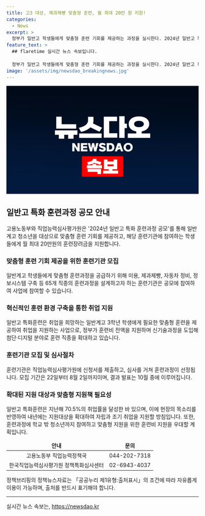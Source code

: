 ```yaml
---
title: 고3 대상, 제과제빵 맞춤형 훈련, 월 최대 20만 원 지원!
categories:
  - News
excerpt: >
  정부가 일반고 학생들에게 맞춤형 훈련 기회를 제공하는 과정을 실시한다. 2024년 일반고 특화 훈련과정을 위한 훈련기관을 선정하며, 월 최대 20만원의 훈련장려금도 지원한다. 훈련기관은 미용, 제과제빵, 자동차 정비, 정보시스템 등 65개 직종의 훈련과정을 설계할 수 있다. 이와 함께, 특히 내년에는 클라우드와 사물인터넷 등 신기술 분야로의 훈련 직종을 확대할 예정이며, 참여를 희망하는 훈련기관은 직업능력심사평가원에 신청해야 한다. 함께, 일반고 특화훈련은 2015년부터 9년 동안 약 6만 명의 학생들에게 훈련을 지원하며, 취업률도 70.5%를 달성하였다. (출처: 정책브리핑)
feature_text: >
  ## flaretime 실시간 뉴스 속보입니다.

  정부가 일반고 학생들에게 맞춤형 훈련 기회를 제공하는 과정을 실시한다. 2024년 일반고 특화 훈련과정을 위한 훈련기관을 선정하며, 월 최대 20만원의 훈련장려금도 지원한다. 훈련기관은 미용, 제과제빵, 자동차 정비, 정보시스템 등 65개 직종의 훈련과정을 설계할 수 있다. 이와 함께, 특히 내년에는 클라우드와 사물인터넷 등 신기술 분야로의 훈련 직종을 확대할 예정이며, 참여를 희망하는 훈련기관은 직업능력심사평가원에 신청해야 한다. 함께, 일반고 특화훈련은 2015년부터 9년 동안 약 6만 명의 학생들에게 훈련을 지원하며, 취업률도 70.5%를 달성하였다. (출처: 정책브리핑)
image: '/assets/img/newsdao_breakingnews.jpg'
---
```


<p><img src="/assets/img/newsdao_breakingnews.jpg" alt="flaretime 속보" /></p>

<h2 data-ke-size="size26">일반고 특화 훈련과정 공모 안내</h2>

<p data-ke-size="size16">고용노동부와 직업능력심사평가원은 '2024년 일반고 특화 훈련과정 공모'를 통해 일반계고 청소년을 대상으로 맞춤형 훈련 기회를 제공하고, 해당 훈련기관에 참여하는 학생들에게 월 최대 20만원의 훈련장려금을 지원합니다.</p>

<h3 data-ke-size="size24">맞춤형 훈련 기회 제공을 위한 훈련기관 모집</h3>

<p data-ke-size="size16">일반계고 학생들에게 맞춤형 훈련과정을 공급하기 위해 미용, 제과제빵, 자동차 정비, 정보시스템 구축 등 65개 직종의 훈련과정을 설계하고자 하는 훈련기관은 공모에 참여하여 사업에 참여할 수 있습니다.</p>

<h3 data-ke-size="size24">혁신적인 훈련 환경 구축을 통한 취업 지원</h3>

<p data-ke-size="size16">일반고 특화훈련은 취업을 희망하는 일반계고 3학년 학생에게 필요한 맞춤형 훈련을 제공하여 취업을 지원하는 사업으로, 정부가 훈련비 전액을 지원하며 신기술과정을 도입해 첨단·디지털 분야로 훈련 직종을 확대하고 있습니다.</p>

<h3 data-ke-size="size24">훈련기관 모집 및 심사절차</h3>

<p data-ke-size="size16">훈련기관은 직업능력심사평가원에 신청서를 제출하고, 심사를 거쳐 훈련과정이 선정됩니다. 모집 기간은 22일부터 8월 2일까지이며, 결과 발표는 10월 중에 이루어집니다.</p>

<h3 data-ke-size="size24">확대된 지원 대상과 맞춤형 지원책 필요성</h3>

<p data-ke-size="size16">일반고 특화훈련은 지난해 70.5%의 취업률을 달성한 바 있으며, 이에 현장의 목소리를 반영하여 내년에는 지원대상을 확대하여 자립과 조기 취업을 지원할 방침입니다. 또한, 훈련과정에 학교 밖 청소년까지 참여하고 맞춤형 지원을 위한 훈련비 지원을 우대할 계획입니다.</p>

<table style="width: 100%;" data-ke-size="size16">
<thead>
    <tr>
        <td style="text-align: center;"><b>안내</b></td>
        <td style="text-align: center;"><b>문의</b></td>
    </tr>
</thead>
<tbody>
    <tr>
        <td style="text-align: center;">고용노동부 직업능력정책국</td>
        <td style="text-align: center;">044-202-7318</td>
    </tr>
    <tr>
        <td style="text-align: center;">한국직업능력심사평가원 정책특화심사센터</td>
        <td style="text-align: center;">02-6943-4037</td>
    </tr>
</tbody>
</table>

<p data-ke-size="size16">정책브리핑의 정책뉴스자료는 「공공누리 제1유형:출처표시」의 조건에 따라 자유롭게 이용이 가능하며, 출처를 반드시 표기해야 합니다.</p>

<p><hr></p>
실시간 뉴스 속보는, <a href="https://newsdao.kr" rel="dofollow">https://newsdao.kr</a>


